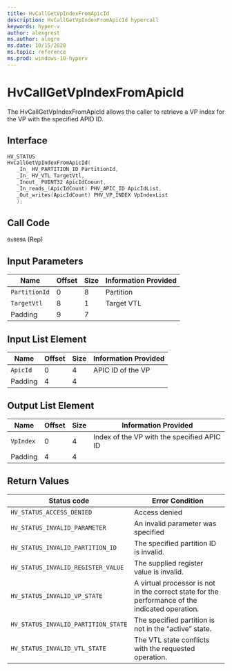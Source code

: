 ```yaml
---
title: HvCallGetVpIndexFromApicId
description: HvCallGetVpIndexFromApicId hypercall
keywords: hyper-v
author: alexgrest
ms.author: alegre
ms.date: 10/15/2020
ms.topic: reference
ms.prod: windows-10-hyperv
---
```


# HvCallGetVpIndexFromApicId

The HvCallGetVpIndexFromApicId allows the caller to retrieve a VP index for the VP with the specified APID ID.

## Interface

 ```c
HV_STATUS
HvCallGetVpIndexFromApicId(
    _In_ HV_PARTITION_ID PartitionId,
    _In_ HV_VTL TargetVtl,
    _Inout_ PUINT32 ApicIdCoount,
    _In_reads_(ApicIdCount) PHV_APIC_ID ApicIdList,
    _Out_writes(ApicIdCount) PHV_VP_INDEX VpIndexList
    );

 ```

## Call Code

`0x009A` (Rep)

## Input Parameters

| Name                    | Offset     | Size     | Information Provided                      |
|-------------------------|------------|----------|-------------------------------------------|
| `PartitionId`           | 0          | 8        | Partition                                 |
| `TargetVtl`             | 8          | 1        | Target VTL                                |
| Padding                 | 9          | 7        |                                           |

## Input List Element

| Name                    | Offset     | Size     | Information Provided                      |
|-------------------------|------------|----------|-------------------------------------------|
| `ApicId`                | 0          | 4        | APIC ID of the VP                         |
| Padding                 | 4          | 4        |                                           |

## Output List Element

| Name                    | Offset     | Size     | Information Provided                      |
|-------------------------|------------|----------|-------------------------------------------|
| `VpIndex`               | 0          | 4        | Index of the VP with the specified APIC ID|
| Padding                 | 4          | 4        |                                           |

## Return Values

| Status code                         | Error Condition                                       |
|-------------------------------------|-------------------------------------------------------|
| `HV_STATUS_ACCESS_DENIED`           | Access denied                                         |
| `HV_STATUS_INVALID_PARAMETER`       | An invalid parameter was specified                    |
| `HV_STATUS_INVALID_PARTITION_ID`    | The specified partition ID is invalid.                |
| `HV_STATUS_INVALID_REGISTER_VALUE`  | The supplied register value is invalid.               |
| `HV_STATUS_INVALID_VP_STATE`        | A virtual processor is not in the correct state for the performance of the indicated operation. |
| `HV_STATUS_INVALID_PARTITION_STATE` | The specified partition is not in the “active” state. |
| `HV_STATUS_INVALID_VTL_STATE`       | The VTL state conflicts with the requested operation. |